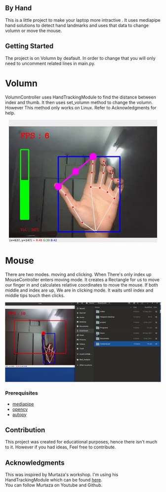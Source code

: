 ## By Hand  

This is a little project to make your laptop more intractive . It uses mediapipe hand solutions to detect hand landmarks and uses  that data to change volumn or move the mouse. 

## Getting Started 
The project is on Volumn by deafault. In order to change that you will only need to uncomment related lines in main.py. 
# Volumn 
VolumnController uses HandTrackingModule to find the distance between index and thumb. It then uses set_volumn method to change the volumn. However This method only works on Linux. Refer to Acknowledgments for help.
<p align="center">
    <img src='img/volumn.gif' width='480'/> 
</p>


# Mouse 
There are two modes. moving and clicking. When There's only index up MouseController enters moving mode. It creates a Rectangle for us to move our finger in and calculates relative coordinates to move the mouse. If both middle and index are up, We are in clicking mode. It waits until index and middle tips touch then clicks.</br>
<p align="center">
    <img src='img/mouse.gif' width='640'/> 
</p>


### Prerequisites 

* [mediapipe](https://github.com/google/mediapipe)
* [opencv](https://github.com/opencv/opencv)
* [autopy](https://github.com/autopilot-rs/autopy)

## Contribution 
This project was created for educational purposes, hence there isn't much to it. However if you had ideas, Feel free to contribute.  

## Acknowledgments
This was inspired by Murtaza's workshop. I'm using his HandTrackingModule which can be found [here](https://www.computervision.zone/courses/gesture-volume-control/).</br> You can follow Murtaza on Youtube and Github. 